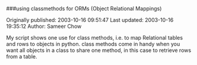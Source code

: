 ###using classmethods for ORMs (Object Relational Mappings)

Originally published: 2003-10-16 09:51:47
Last updated: 2003-10-16 19:35:12
Author: Sameer Chow

My script shows one use for class methods, i.e. to map Relational tables and rows to objects in python.  class methods come in handy when you want all objects in a class to share one method, in this case to retrieve rows from a table.